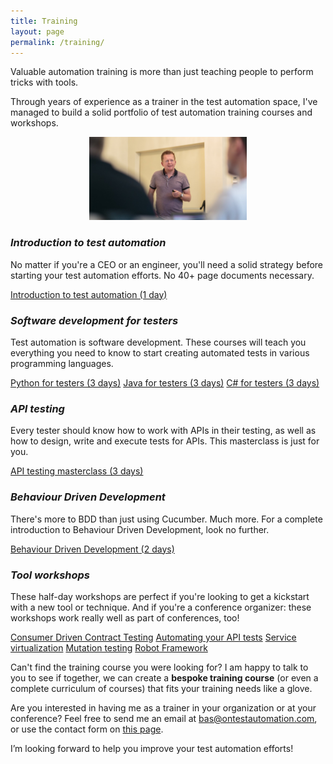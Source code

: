 ```yaml
---
title: Training
layout: page
permalink: /training/
---
```

Valuable automation training is more than just teaching people to perform tricks with tools.

Through years of experience as a trainer in the test automation space, I've managed to build a solid portfolio of test automation training courses and workshops.

<p align="center"><img alt="Bas teaching a workshop at the 2019 Romanian Testing Conference" src="/images/bas_teaching.png" width="50%"/></p>

### **_Introduction to test automation_**

No matter if you're a CEO or an engineer, you'll need a solid strategy before starting your test automation efforts. No 40+ page documents necessary.

<a href="/training/introduction-to-test-automation/" class="btn btn--primary">Introduction to test automation (1 day)</a>

### **_Software development for testers_**

Test automation is software development. These courses will teach you everything you need to know to start creating automated tests in various programming languages.

<a href="/training/python-for-testers/" class="btn btn--primary">Python for testers (3 days)</a>
<a href="/training/java-for-testers/" class="btn btn--primary">Java for testers (3 days)</a>
<a href="/training/csharp-for-testers/" class="btn btn--primary">C# for testers (3 days)</a>

### _**API testing**_

Every tester should know how to work with APIs in their testing, as well as how to design, write and execute tests for APIs. This masterclass is just for you.

<a href="/training/api-testing-masterclass/" class="btn btn--primary">API testing masterclass (3 days)</a>

### **_Behaviour Driven Development_**

There's more to BDD than just using Cucumber. Much more. For a complete introduction to Behaviour Driven Development, look no further.

<a href="/training/behaviour-driven-development/" class="btn btn--primary">Behaviour Driven Development (2 days)</a>

### _**Tool workshops**_

These half-day workshops are perfect if you're looking to get a kickstart with a new tool or technique. And if you're a conference organizer: these workshops work really well as part of conferences, too!

<a href="/training/getting-started-with-consumer-driven-contract-testing/" class="btn btn--primary">Consumer Driven Contract Testing</a>
<a href="/training/automating-your-api-tests/" class="btn btn--primary">Automating your API tests</a>
<a href="/training/service-virtualization-with-wiremock/" class="btn btn--primary">Service virtualization</a>
<a href="/training/introduction-to-mutation-testing/" class="btn btn--primary">Mutation testing</a>
<a href="/training/test-automation-with-robot-framework/" class="btn btn--primary">Robot Framework</a>

Can't find the training course you were looking for? I am happy to talk to you to see if together, we can create a **bespoke training course** (or even a complete curriculum of courses) that fits your training needs like a glove.

Are you interested in having me as a trainer in your organization or at your conference? Feel free to send me an email at bas@ontestautomation.com, or use the contact form on [this page](/contact/).

I’m looking forward to help you improve your test automation efforts!
